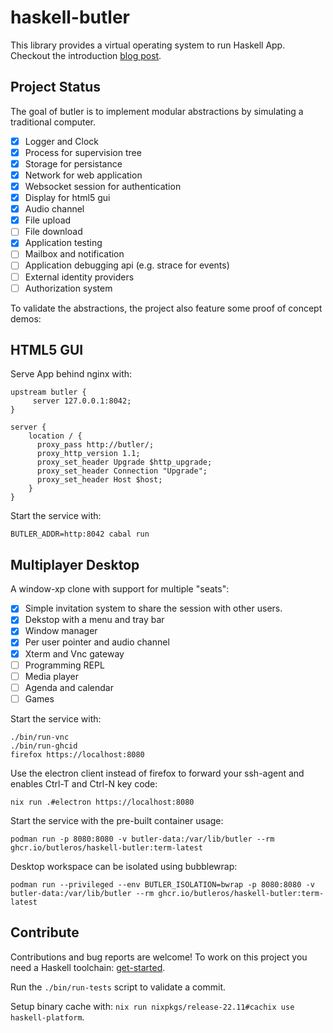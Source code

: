 # haskell-butler

This library provides a virtual operating system to run Haskell App.
Checkout the introduction [blog post](https://tristancacqueray.github.io/blog/introducing-butler).


## Project Status

The goal of butler is to implement modular abstractions
by simulating a traditional computer.

- [x] Logger and Clock
- [x] Process for supervision tree
- [x] Storage for persistance
- [x] Network for web application
- [x] Websocket session for authentication
- [x] Display for html5 gui
- [x] Audio channel
- [x] File upload
- [ ] File download
- [x] Application testing
- [ ] Mailbox and notification
- [ ] Application debugging api (e.g. strace for events)
- [ ] External identity providers
- [ ] Authorization system

To validate the abstractions, the project also feature some proof of concept demos:


## HTML5 GUI

Serve App behind nginx with:

```
upstream butler {
     server 127.0.0.1:8042;
}

server {
    location / {
      proxy_pass http://butler/;
      proxy_http_version 1.1;
      proxy_set_header Upgrade $http_upgrade;
      proxy_set_header Connection "Upgrade";
      proxy_set_header Host $host;
    }
}
```

Start the service with:

```
BUTLER_ADDR=http:8042 cabal run
```


## Multiplayer Desktop

A window-xp clone with support for multiple "seats":

- [x] Simple invitation system to share the session with other users.
- [x] Dekstop with a menu and tray bar
- [x] Window manager
- [x] Per user pointer and audio channel
- [x] Xterm and Vnc gateway
- [ ] Programming REPL
- [ ] Media player
- [ ] Agenda and calendar
- [ ] Games

Start the service with:

```ShellSession
./bin/run-vnc
./bin/run-ghcid
firefox https://localhost:8080
```

Use the electron client instead of firefox to forward your ssh-agent and enables Ctrl-T and Ctrl-N key code:

```ShellSession
nix run .#electron https://localhost:8080
```

Start the service with the pre-built container usage:

```ShellSession
podman run -p 8080:8080 -v butler-data:/var/lib/butler --rm ghcr.io/butleros/haskell-butler:term-latest
```

Desktop workspace can be isolated using bubblewrap:

```ShellSession
podman run --privileged --env BUTLER_ISOLATION=bwrap -p 8080:8080 -v butler-data:/var/lib/butler --rm ghcr.io/butleros/haskell-butler:term-latest
```

## Contribute

Contributions and bug reports are welcome!
To work on this project you need a Haskell toolchain: [get-started](https://www.haskell.org/get-started/).

Run the `./bin/run-tests` script to validate a commit.

Setup binary cache with: `nix run nixpkgs/release-22.11#cachix use haskell-platform`.
